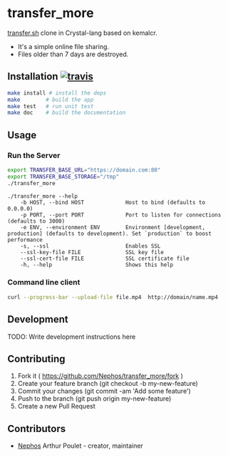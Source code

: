 # transfer_more

[transfer.sh](https://transfer.sh/) clone in Crystal-lang based on kemalcr.

- It's a simple online file sharing.
- Files older than 7 days are destroyed.


## Installation [![travis](https://travis-ci.org/Nephos/transfer_more.svg)](https://travis-ci.org/Nephos/transfer_more)

```sh
make install # install the deps
make        # build the app
make test   # run unit test
make doc    # build the documentation
```


## Usage

### Run the Server

```sh
export TRANSFER_BASE_URL="https://domain.com:80"
export TRANSFER_BASE_STORAGE="/tmp"
./transfer_more
```


```text
./transfer_more --help
    -b HOST, --bind HOST             Host to bind (defaults to 0.0.0.0)
    -p PORT, --port PORT             Port to listen for connections (defaults to 3000)
    -e ENV, --environment ENV        Environment [development, production] (defaults to development). Set `production` to boost performance
    -s, --ssl                        Enables SSL
    --ssl-key-file FILE              SSL key file
    --ssl-cert-file FILE             SSL certificate file
    -h, --help                       Shows this help
```

### Command line client

```sh
curl --progress-bar --upload-file file.mp4  http://domain/name.mp4
```


## Development

TODO: Write development instructions here

## Contributing

1. Fork it ( https://github.com/Nephos/transfer_more/fork )
2. Create your feature branch (git checkout -b my-new-feature)
3. Commit your changes (git commit -am 'Add some feature')
4. Push to the branch (git push origin my-new-feature)
5. Create a new Pull Request

## Contributors

- [Nephos](https://github.com/Nephos) Arthur Poulet - creator, maintainer
